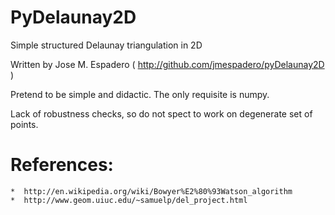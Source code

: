 PyDelaunay2D
==============

Simple structured Delaunay triangulation in 2D
  
Written by Jose M. Espadero ( http://github.com/jmespadero/pyDelaunay2D )

Pretend to be simple and didactic. The only requisite is numpy.

Lack of robustness checks, so do not spect to work on degenerate set of points.

# References:
    *  http://en.wikipedia.org/wiki/Bowyer%E2%80%93Watson_algorithm
    *  http://www.geom.uiuc.edu/~samuelp/del_project.html

